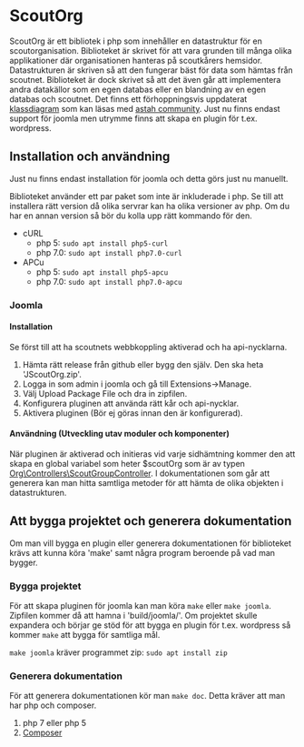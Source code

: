 # ScoutOrg
ScoutOrg är ett bibliotek i php som innehåller en datastruktur för en scoutorganisation. Biblioteket är skrivet för att vara grunden till många olika applikationer där organisationen hanteras på scoutkårers hemsidor. Datastrukturen är skriven så att den fungerar bäst för data som hämtas från scoutnet. Biblioteket är dock skrivet så att det även går att implementera andra datakällor som en egen databas eller en blandning av en egen databas och scoutnet.
Det finns ett förhoppningsvis uppdaterat [klassdiagram](https://github.com/scouternasetjanster/ScoutOrg/blob/master/docs/classDiag.asta) som kan läsas med [astah community](http://astah.net/editions/community).
Just nu finns endast support för joomla men utrymme finns att skapa en plugin för t.ex. wordpress.

## Installation och användning
Just nu finns endast installation för joomla och detta görs just nu manuellt.

Biblioteket använder ett par paket som inte är inkluderade i php.
Se till att installera rätt version då olika servrar kan ha olika versioner av php. Om du har en annan version så bör du kolla upp rätt kommando för den.
* cURL
    * php 5: ``` sudo apt install php5-curl ```
    * php 7.0: ``` sudo apt install php7.0-curl ```
* APCu
    * php 5: ``` sudo apt install php5-apcu ```
    * php 7.0: ``` sudo apt install php7.0-apcu ```

### Joomla

#### Installation
Se först till att ha scoutnets webbkoppling aktiverad och ha api-nycklarna.
1. Hämta rätt release från github eller bygg den själv. Den ska heta 'JScoutOrg.zip'.
2. Logga in som admin i joomla och gå till Extensions->Manage.
3. Välj Upload Package File och dra in zipfilen.
4. Konfigurera pluginen att använda rätt kår och api-nycklar.
5. Aktivera pluginen (Bör ej göras innan den är konfigurerad).

#### Användning (Utveckling utav moduler och komponenter)
När pluginen är aktiverad och initieras vid varje sidhämtning kommer den att skapa en global variabel som heter $scoutOrg som är av typen [Org\Controllers\ScoutGroupController](https://github.com/scouternasetjanster/ScoutOrg/blob/master/src/Org/Controllers/ScoutGroupController.php).
I dokumentationen som går att generera kan man hitta samtliga metoder för att hämta de olika objekten i datastrukturen.

## Att bygga projektet och generera dokumentation
Om man vill bygga en plugin eller generera dokumentationen för biblioteket krävs att kunna köra 'make' samt några program beroende på vad man bygger.

### Bygga projektet
För att skapa pluginen för joomla kan man köra ``` make ``` eller ``` make joomla ```.
Zipfilen kommer då att hamna i 'build/joomla/'.
Om projektet skulle expandera och börjar ge stöd för att bygga en plugin för t.ex. wordpress så kommer ``` make ``` att bygga för samtliga mål.

``` make joomla ``` kräver programmet zip: ``` sudo apt install zip ```

### Generera dokumentation
För att generera dokumentationen kör man ``` make doc ```. Detta kräver att man har php och composer.

1. php 7 eller php 5
2. [Composer](https://getcomposer.org/)